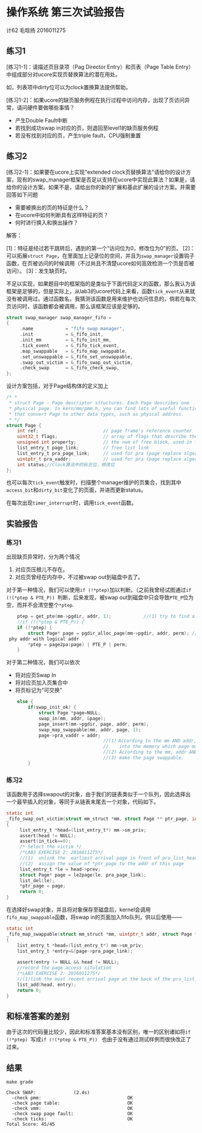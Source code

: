 # 操作系统 第三次试验报告

计62 毛晗扬 2016011275

## 练习1

[练习1-1]：请描述页目录项（Pag Director Entry）和页表（Page Table Entry）中组成部分对ucore实现页替换算法的潜在用处。

 如，列表项中dirty位可以为clock置换算法提供帮助。
 
 

[练习1-2]：如果ucore的缺页服务例程在执行过程中访问内存，出现了页访问异常，请问硬件要做哪些事情？

* 产生Double Fault中断
* 若找到成功swap in对应的页，则退回至level1的缺页服务例程
* 若没有找到对应的页，产生triple fault，CPU强制重置

## 练习2

[练习2-1]：如果要在ucore上实现"extended clock页替换算法"请给你的设计方案，现有的swap_manager框架是否足以支持在ucore中实现此算法？如果是，请给你的设计方案。如果不是，请给出你的新的扩展和基此扩展的设计方案。并需要回答如下问题

* 需要被换出的页的特征是什么？
* 在ucore中如何判断具有这样特征的页？
* 何时进行换入和换出操作？

解答：

[1]：特征是经过若干跳转后，遇到的第一个“访问位为0，修改位为0”的页。
[2]：可以拓展`struct Page`，在里面加上记录位的空间，并且为`swap_manager`设置钩子函数，在页被访问的时候调用（不过尚且不清楚ucore如何高效检测一个页是否被访问）。
[3]：发生缺页时。

不足以实现，如果题目中的框架指的是类似于下面代码定义的函数，那么我认为该框架是足够的，但是实际上，从lab3的ucore代码上来看，函数`tick_event`从来就没有被调用过。通过函数名，我猜测该函数是用来维护也访问信息的，倘若在每次页访问时，该函数都会被调用，那么该框架应该是足够的。

```c
struct swap_manager swap_manager_fifo =
{
     .name            = "fifo swap manager",
     .init            = &_fifo_init,
     .init_mm         = &_fifo_init_mm,
     .tick_event      = &_fifo_tick_event,
     .map_swappable   = &_fifo_map_swappable,
     .set_unswappable = &_fifo_set_unswappable,
     .swap_out_victim = &_fifo_swap_out_victim,
     .check_swap      = &_fifo_check_swap,
};
```

设计方案包括，对于Page结构体的定义加上

```c
/* *                                                                                                                               
 * struct Page - Page descriptor structures. Each Page describes one                                                               
 * physical page. In kern/mm/pmm.h, you can find lots of useful functions                                                          
 * that convert Page to other data types, such as phyical address.                                                                 
 * */                                                                                                                              
struct Page {                                                                                                                      
    int ref;                        // page frame's reference counter                                                              
    uint32_t flags;                 // array of flags that describe the status of the page frame                                   
    unsigned int property;          // the num of free block, used in first fit pm manager                                         
    list_entry_t page_link;         // free list link
    list_entry_t pra_page_link;     // used for pra (page replace algorithm)
    uintptr_t pra_vaddr;            // used for pra (page replace algorithm)
    int status;//Clock算法中的标志位，修改位
};
```

也可以每次`tick_event`触发时，扫描整个manager维护的页集合，找到其中`access_bit`和`dirty_bit`变化了的页面，并进而更新status。

在每次出现`timer_interrupt`时，调用`tick_event`函数。

## 实验报告

### 练习1

出现缺页异常时，分为两个情况

1. 对应页压根儿不存在。
2. 对应页曾经在内存中，不过被swap out到磁盘中去了。

对于第一种情况，我们可以使用`if (!*ptep)`加以判断。（之前我曾经试图通过`if (!(*ptep & PTE_P)) `判断，后来发现，被swap out到磁盘中只会导致`PTE_P`位为空，而并不会清空整个`*ptep`.


```c
    ptep = get_pte(mm->pgdir, addr, 1);            //(1) try to find a pte, if pte's PT(Page Table) isn't existed, then create a PT.                                                                                                                                  
    //if (!(*ptep & PTE_P)) {                                                                                                      
    if (!*ptep) {                                                                                                                  
        struct Page* page = pgdir_alloc_page(mm->pgdir, addr, perm); //(2) if the phy addr isn't exist, then alloc a page & map the
 phy addr with logical addr                                                                                                        
        *ptep = page2pa(page) | PTE_P | perm;
    }
```

对于第二种情况，我们可以依次

* 将对应页Swap In
* 将对应页加入页集合中
* 将页标记为“可交换”

```c
    else {                                                                                                                     
        if(swap_init_ok) {                                                                                                         
            struct Page *page=NULL;                                                                                                
            swap_in(mm, addr, &page);                                                                                              
            page_insert(mm->pgdir, page, addr, perm);                                                                              
            swap_map_swappable(mm, addr, page, 1);                                                                                 
            page->pra_vaddr = addr;                                                                                                
                                    //(1）According to the mm AND addr, try to load the content of right disk page                 
                                    //    into the memory which page managed.                                                      
                                    //(2) According to the mm, addr AND page, setup the map of phy addr <---> logical addr         
                                    //(3) make the page swappable.                                                                 
        }            
```


### 练习2

该函数用于选择swapout的对象，由于我们的链表类似于一个队列，因此选择出一个最早插入的对象，等同于从链表末尾去一个对象，代码如下。

```c
static int                                                                                                                         
_fifo_swap_out_victim(struct mm_struct *mm, struct Page ** ptr_page, int in_tick)                                                  
{                                                                                                                                  
     list_entry_t *head=(list_entry_t*) mm->sm_priv;                                                                               
     assert(head != NULL);                                                                                                         
     assert(in_tick==0);                                                                                                           
     /* Select the victim */                                                                                                       
     /*LAB3 EXERCISE 2: 2016011275*/                                                                                               
     //(1)  unlink the  earliest arrival page in front of pra_list_head qeueue                                                     
     //(2)  assign the value of *ptr_page to the addr of this page                                                                 
     list_entry_t *le = head->prev;                                                                                                
     struct Page* page = le2page(le, pra_page_link);                                                                               
     list_del(le);                                                                                                                 
     *ptr_page = page;                                                                                                             
     return 0;                                                                                                                     
}                      
```


在选择好swap对象，并且将对象保存至磁盘后，kernel会调用`fifo_map_swappable`函数，将swap in的页面加入fifo队列，供以后使用——

```c
static int                                                                                                                         
_fifo_map_swappable(struct mm_struct *mm, uintptr_t addr, struct Page *page, int swap_in)                                          
{                                                                                                                                  
    list_entry_t *head=(list_entry_t*) mm->sm_priv;                                                                                
    list_entry_t *entry=&(page->pra_page_link);                                                                                    
                                                                                                                                   
    assert(entry != NULL && head != NULL);                                                                                         
    //record the page access situlation                                                                                            
    /*LAB3 EXERCISE 2: 2016011275*/                                                                                                
    //(1)link the most recent arrival page at the back of the pra_list_head qeueue.                                                
    list_add(head, entry);                                                                                                         
    return 0;                                                                                                                      
}  
```


## 和标准答案的差别

由于这次的代码量比较少，因此和标准答案基本没有区别，唯一的区别诸如将`if (!*ptep) `写成`if (!(*ptep & PTE_P)) ` 也由于没有通过测试样例而很快改正了过来。


## 结果

`make grade`

```text
Check SWAP:              (2.4s)
  -check pmm:                                OK
  -check page table:                         OK
  -check vmm:                                OK
  -check swap page fault:                    OK
  -check ticks:                              OK
Total Score: 45/45
```



